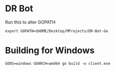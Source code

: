 # DR Bot

Run this to alter GOPATH

`export GOPATH=$HOME/Desktop/MProjects/DR-Bot-Go`

# Building for Windows

`GOOS=windows GOARCH=amd64 go build -o client.exe`